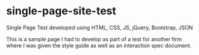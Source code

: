 # single-page-site-test

Single Page Test developed using HTML, CSS, JS, jQuery, Bootstrap, JSON

This is a sample page I had to develop as part of a test for another firm where I was given the style guide as well as an interaction spec document.
